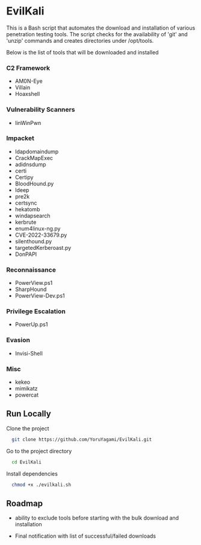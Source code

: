 # EvilKali

This is a Bash script that automates the download and installation of various penetration testing tools. The script checks for the availability of 'git' and 'unzip' commands and creates directories under /opt/tools.

Below is the list of tools that will be downloaded and installed

### C2 Framework
- AM0N-Eye
- Villain
- Hoaxshell

### Vulnerability Scanners
- linWinPwn

### Impacket
- ldapdomaindump
- CrackMapExec
- adidnsdump
- certi
- Certipy
- BloodHound.py
- ldeep
- pre2k
- certsync
- hekatomb
- windapsearch
- kerbrute
- enum4linux-ng.py
- CVE-2022-33679.py
- silenthound.py
- targetedKerberoast.py
- DonPAPI

### Reconnaissance
- PowerView.ps1
- SharpHound
- PowerView-Dev.ps1

### Privilege Escalation
- PowerUp.ps1

### Evasion
- Invisi-Shell

### Misc
- kekeo
- mimikatz
- powercat
## Run Locally

Clone the project

```bash
  git clone https://github.com/YoruYagami/EvilKali.git
```

Go to the project directory

```bash
  cd EvilKali
```

Install dependencies

```bash
  chmod +x ./evilkali.sh
```


## Roadmap

- ability to exclude tools before starting with the bulk download and installation

- Final notification with list of successful/failed downloads

